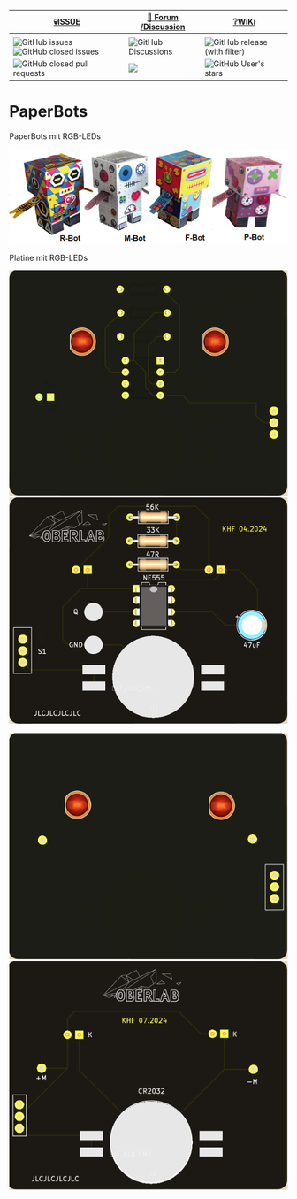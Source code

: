 
<div align="center">

  |[:skull:ISSUE](https://github.com/frankyhub/PaperBot/issues?q=is%3Aissue)|[:speech_balloon: Forum /Discussion](https://github.com/frankyhub/PaperBot/discussions)|[:grey_question:WiKi](https://github.com/frankyhub/PaperBot/wiki)|
|--|--|--|
| | | |
|![GitHub issues](https://img.shields.io/github/issues/frankyhub/PaperBot)![GitHub closed issues](https://img.shields.io/github/issues-closed/frankyhub/PaperBot)|![GitHub Discussions](https://img.shields.io/github/discussions/frankyhub/PaperBot)|![GitHub release (with filter)](https://img.shields.io/github/v/release/frankyhub/PaperBot)|
|![GitHub closed pull requests](https://img.shields.io/github/issues-pr-closed/finaldie/skull.svg)[](https://github.com/frankyhub/PaperBot/pulls)|[<img src="https://img.shields.io/github/license/finaldie/skull.svg">](https://github.com/frankyhub/PaperBot/blob/main/LICENSE.md)| ![GitHub User's stars](https://img.shields.io/github/stars/frankyhub)|
</div>

# PaperBots
PaperBots mit RGB-LEDs

![Bild](pic/P_Bots.png)

Platine mit RGB-LEDs

![Bild](pic/PaperBot555_F.png) ![Bild](pic/PaperBot555_B.png)


![Bild](pic/PaperBotRGB_F.png) ![Bild](pic/PaperBotRGB_B.png)



